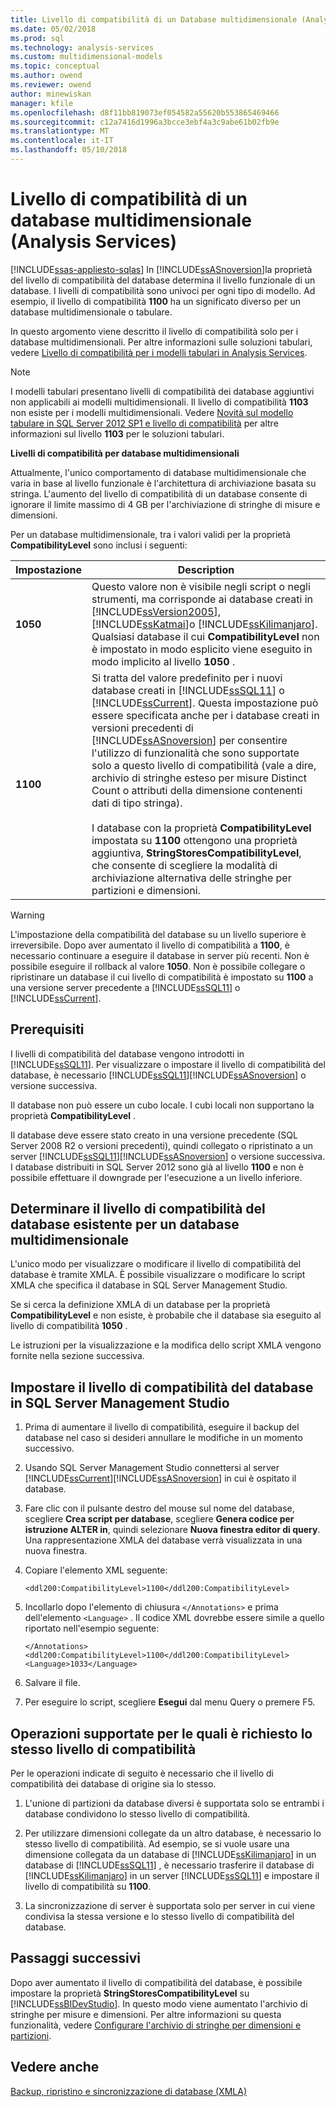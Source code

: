 ```yaml
---
title: Livello di compatibilità di un Database multidimensionale (Analysis Services) | Documenti Microsoft
ms.date: 05/02/2018
ms.prod: sql
ms.technology: analysis-services
ms.custom: multidimensional-models
ms.topic: conceptual
ms.author: owend
ms.reviewer: owend
author: minewiskan
manager: kfile
ms.openlocfilehash: d8f11bb819073ef054582a55620b553865469466
ms.sourcegitcommit: c12a7416d1996a3bcce3ebf4a3c9abe61b02fb9e
ms.translationtype: MT
ms.contentlocale: it-IT
ms.lasthandoff: 05/10/2018
---
```

# <a name="compatibility-level-of-a-multidimensional-database-analysis-services"></a>Livello di compatibilità di un database multidimensionale (Analysis Services)
[!INCLUDE[ssas-appliesto-sqlas](../../includes/ssas-appliesto-sqlas.md)]
  In [!INCLUDE[ssASnoversion](../../includes/ssasnoversion-md.md)]la proprietà del livello di compatibilità del database determina il livello funzionale di un database. I livelli di compatibilità sono univoci per ogni tipo di modello. Ad esempio, il livello di compatibilità **1100** ha un significato diverso per un database multidimensionale o tabulare.  
  
 In questo argomento viene descritto il livello di compatibilità solo per i database multidimensionali. Per altre informazioni sulle soluzioni tabulari, vedere [Livello di compatibilità per i modelli tabulari in Analysis Services](../../analysis-services/tabular-models/compatibility-level-for-tabular-models-in-analysis-services.md).  
  
> [!NOTE]  
>  I modelli tabulari presentano livelli di compatibilità dei database aggiuntivi non applicabili ai modelli multidimensionali. Il livello di compatibilità **1103** non esiste per i modelli multidimensionali. Vedere [Novità sul modello tabulare in SQL Server 2012 SP1 e livello di compatibilità](http://go.microsoft.com/fwlink/?LinkId=301727) per altre informazioni sul livello **1103** per le soluzioni tabulari.  
  
 **Livelli di compatibilità per database multidimensionali**  
  
 Attualmente, l'unico comportamento di database multidimensionale che varia in base al livello funzionale è l'architettura di archiviazione basata su stringa. L'aumento del livello di compatibilità di un database consente di ignorare il limite massimo di 4 GB per l'archiviazione di stringhe di misure e dimensioni.  
  
 Per un database multidimensionale, tra i valori validi per la proprietà **CompatibilityLevel** sono inclusi i seguenti:  
  
|Impostazione|Description|  
|-------------|-----------------|  
|**1050**|Questo valore non è visibile negli script o negli strumenti, ma corrisponde ai database creati in [!INCLUDE[ssVersion2005](../../includes/ssversion2005-md.md)], [!INCLUDE[ssKatmai](../../includes/sskatmai-md.md)]o [!INCLUDE[ssKilimanjaro](../../includes/sskilimanjaro-md.md)]. Qualsiasi database il cui **CompatibilityLevel** non è impostato in modo esplicito viene eseguito in modo implicito al livello **1050** .|  
|**1100**|Si tratta del valore predefinito per i nuovi database creati in [!INCLUDE[ssSQL11](../../includes/sssql11-md.md)] o [!INCLUDE[ssCurrent](../../includes/sscurrent-md.md)]. Questa impostazione può essere specificata anche per i database creati in versioni precedenti di [!INCLUDE[ssASnoversion](../../includes/ssasnoversion-md.md)] per consentire l'utilizzo di funzionalità che sono supportate solo a questo livello di compatibilità (vale a dire, archivio di stringhe esteso per misure Distinct Count o attributi della dimensione contenenti dati di tipo stringa).<br /><br /> I database con la proprietà **CompatibilityLevel** impostata su **1100** ottengono una proprietà aggiuntiva, **StringStoresCompatibilityLevel**, che consente di scegliere la modalità di archiviazione alternativa delle stringhe per partizioni e dimensioni.|  
  
> [!WARNING]  
>  L'impostazione della compatibilità del database su un livello superiore è irreversibile. Dopo aver aumentato il livello di compatibilità a **1100**, è necessario continuare a eseguire il database in server più recenti. Non è possibile eseguire il rollback al valore **1050**. Non è possibile collegare o ripristinare un database il cui livello di compatibilità è impostato su **1100** a una versione server precedente a [!INCLUDE[ssSQL11](../../includes/sssql11-md.md)] o [!INCLUDE[ssCurrent](../../includes/sscurrent-md.md)].  
  
## <a name="prerequisites"></a>Prerequisiti  
 I livelli di compatibilità del database vengono introdotti in [!INCLUDE[ssSQL11](../../includes/sssql11-md.md)]. Per visualizzare o impostare il livello di compatibilità del database, è necessario [!INCLUDE[ssSQL11](../../includes/sssql11-md.md)][!INCLUDE[ssASnoversion](../../includes/ssasnoversion-md.md)] o versione successiva.  
  
 Il database non può essere un cubo locale. I cubi locali non supportano la proprietà **CompatibilityLevel** .  
  
 Il database deve essere stato creato in una versione precedente (SQL Server 2008 R2 o versioni precedenti), quindi collegato o ripristinato a un server [!INCLUDE[ssSQL11](../../includes/sssql11-md.md)][!INCLUDE[ssASnoversion](../../includes/ssasnoversion-md.md)] o versione successiva. I database distribuiti in SQL Server 2012 sono già al livello **1100** e non è possibile effettuare il downgrade per l'esecuzione a un livello inferiore.  
  
## <a name="determine-the-existing-database-compatibility-level-for-a-multidimensional-database"></a>Determinare il livello di compatibilità del database esistente per un database multidimensionale  
 L'unico modo per visualizzare o modificare il livello di compatibilità del database è tramite XMLA. È possibile visualizzare o modificare lo script XMLA che specifica il database in SQL Server Management Studio.  
  
 Se si cerca la definizione XMLA di un database per la proprietà **CompatibilityLevel** e non esiste, è probabile che il database sia eseguito al livello di compatibilità **1050** .  
  
 Le istruzioni per la visualizzazione e la modifica dello script XMLA vengono fornite nella sezione successiva.  
  
## <a name="set-the-database-compatibility-level-in-sql-server-management-studio"></a>Impostare il livello di compatibilità del database in SQL Server Management Studio  
  
1.  Prima di aumentare il livello di compatibilità, eseguire il backup del database nel caso si desideri annullare le modifiche in un momento successivo.  
  
2.  Usando SQL Server Management Studio connettersi al server [!INCLUDE[ssCurrent](../../includes/sscurrent-md.md)][!INCLUDE[ssASnoversion](../../includes/ssasnoversion-md.md)] in cui è ospitato il database.  
  
3.  Fare clic con il pulsante destro del mouse sul nome del database, scegliere **Crea script per database**, scegliere **Genera codice per istruzione ALTER in**, quindi selezionare **Nuova finestra editor di query**. Una rappresentazione XMLA del database verrà visualizzata in una nuova finestra.  
  
4.  Copiare l'elemento XML seguente:  
  
    ```  
    <ddl200:CompatibilityLevel>1100</ddl200:CompatibilityLevel>  
    ```  
  
5.  Incollarlo dopo l'elemento di chiusura `</Annotations>` e prima dell'elemento `<Language>` . Il codice XML dovrebbe essere simile a quello riportato nell'esempio seguente:  
  
    ```  
    </Annotations>  
    <ddl200:CompatibilityLevel>1100</ddl200:CompatibilityLevel>  
    <Language>1033</Language>  
    ```  
  
6.  Salvare il file.  
  
7.  Per eseguire lo script, scegliere **Esegui** dal menu Query o premere F5.  
  
## <a name="supported-operations-that-require-the-same-compatibility-level"></a>Operazioni supportate per le quali è richiesto lo stesso livello di compatibilità  
 Per le operazioni indicate di seguito è necessario che il livello di compatibilità dei database di origine sia lo stesso.  
  
1.  L'unione di partizioni da database diversi è supportata solo se entrambi i database condividono lo stesso livello di compatibilità.  
  
2.  Per utilizzare dimensioni collegate da un altro database, è necessario lo stesso livello di compatibilità. Ad esempio, se si vuole usare una dimensione collegata da un database di [!INCLUDE[ssKilimanjaro](../../includes/sskilimanjaro-md.md)] in un database di [!INCLUDE[ssSQL11](../../includes/sssql11-md.md)] , è necessario trasferire il database di [!INCLUDE[ssKilimanjaro](../../includes/sskilimanjaro-md.md)] in un server [!INCLUDE[ssSQL11](../../includes/sssql11-md.md)] e impostare il livello di compatibilità su **1100**.  
  
3.  La sincronizzazione di server è supportata solo per server in cui viene condivisa la stessa versione e lo stesso livello di compatibilità del database.  
  
## <a name="next-steps"></a>Passaggi successivi  
 Dopo aver aumentato il livello di compatibilità del database, è possibile impostare la proprietà **StringStoresCompatibilityLevel** su [!INCLUDE[ssBIDevStudio](../../includes/ssbidevstudio-md.md)]. In questo modo viene aumentato l'archivio di stringhe per misure e dimensioni. Per altre informazioni su questa funzionalità, vedere [Configurare l'archivio di stringhe per dimensioni e partizioni](../../analysis-services/multidimensional-models/configure-string-storage-for-dimensions-and-partitions.md).  
  
## <a name="see-also"></a>Vedere anche  
 [Backup, ripristino e sincronizzazione di database &#40;XMLA&#41;](../../analysis-services/multidimensional-models-scripting-language-assl-xmla/backing-up-restoring-and-synchronizing-databases-xmla.md)  
  
  

